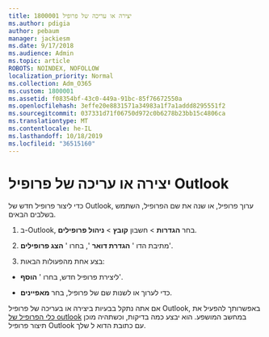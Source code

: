 ```yaml
---
title: 1800001 יצירה או עריכה של פרופיל
ms.author: pdigia
author: pebaum
manager: jackiesm
ms.date: 9/17/2018
ms.audience: Admin
ms.topic: article
ROBOTS: NOINDEX, NOFOLLOW
localization_priority: Normal
ms.collection: Adm_O365
ms.custom: 1800001
ms.assetid: f08354bf-43c0-449a-91bc-85f76672550a
ms.openlocfilehash: 3effe20e8831571a34983a1f7a1addd8295551f2
ms.sourcegitcommit: 037331d71f06750d972c0b6278b23bb15c4806ca
ms.translationtype: MT
ms.contentlocale: he-IL
ms.lasthandoff: 10/18/2019
ms.locfileid: "36515160"
---
```

# <a name="create-or-edit-an-outlook-profile"></a>יצירה או עריכה של פרופיל Outlook

כדי ליצור פרופיל חדש של Outlook, ערוך פרופיל, או שנה את שם הפרופיל, השתמש בשלבים הבאים.
  
1. ב-Outlook, בחר **הגדרות** \> חשבון **קובץ** \> **ניהול פרופילים**.
    
2. מתיבת הדו ' **הגדרת דואר** ', בחרו ' **הצג פרופילים**'.
    
3. בצע אחת מהפעולות הבאות:
    
  - ליצירת פרופיל חדש, בחרו ' **הוסף**'.
    
  - כדי לערוך או לשנות שם של פרופיל, בחר **מאפיינים**.
    
אם אתה נתקל בבעיות ביצירה או בעריכה של פרופיל Outlook, באפשרותך להפעיל את [כלי הפרופיל של outlook](https://aka.ms/SaRA-OutlookSetupProfile) במחשב המושפע. הוא יבצע כמה בדיקות, וכשתהיה מוכן תיצור פרופיל Outlook עם כתובת הדוא ל שלך. 
  

